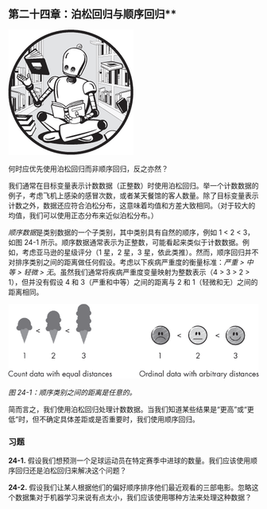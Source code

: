 ## 第二十四章：泊松回归与顺序回归**

![Image](img/common.jpg)

何时应优先使用泊松回归而非顺序回归，反之亦然？

我们通常在目标变量表示计数数据（正整数）时使用泊松回归。举一个计数数据的例子，考虑飞机上感染的感冒次数，或者某天餐馆的客人数量。除了目标变量表示计数之外，数据还应符合泊松分布，这意味着均值和方差大致相同。（对于较大的均值，我们可以使用正态分布来近似泊松分布。）

*顺序数据*是类别数据的一个子类别，其中类别具有自然的顺序，例如 1 < 2 < 3，如图 24-1 所示。顺序数据通常表示为正整数，可能看起来类似于计数数据。例如，考虑亚马逊的星级评分（1 星，2 星，3 星，依此类推）。然而，顺序回归并不对排序类别之间的距离做任何假设。考虑以下疾病严重度的衡量标准：*严重 > 中等 > 轻微 > 无*。虽然我们通常将疾病严重度变量映射为整数表示（4 > 3 > 2 > 1），但并没有假设 4 和 3（严重和中等）之间的距离与 2 和 1（轻微和无）之间的距离相同。

![Image](img/24fig01.jpg)

*图 24-1：顺序类别之间的距离是任意的。*

简而言之，我们使用泊松回归处理计数数据。当我们知道某些结果是“更高”或“更低”时，但不确定具体差距或是否重要时，我们使用顺序回归。

### **习题**

**24-1.** 假设我们想预测一个足球运动员在特定赛季中进球的数量。我们应该使用顺序回归还是泊松回归来解决这个问题？

**24-2.** 假设我们让某人根据他们的偏好顺序排序他们最近观看的三部电影。忽略这个数据集对于机器学习来说有点太小，我们应该使用哪种方法来处理这种数据？
